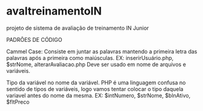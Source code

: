 # avaltreinamentoIN
projeto de sistema de avaliação de treinamento IN Junior


PADRÕES DE CÓDIGO

Cammel Case:
Consiste em juntar as palavras mantendo a primeira letra das palavras após a primeira como maiúsculas.
EX: inserirUsuário.php,  $strNome, alterarAvaliacao.php
Deve ser usado em nome de arquivos e variáveis.


Tipo da variável no nome da variável.
PHP é uma linguagem confusa no sentido de tipos de variáveis, logo vamos tentar colocar o tipo daquela variavel antes do nome da mesma.
EX: $intNumero, $strNome, $blnAtivo, $fltPreco
